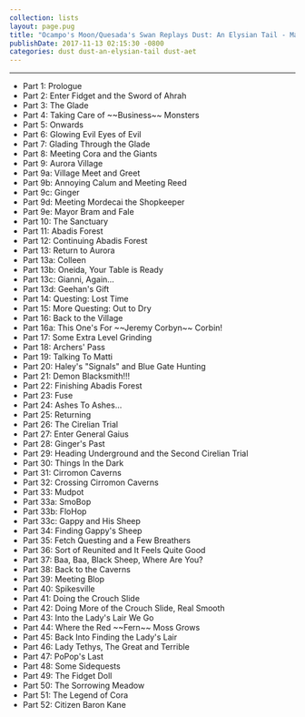 ```yaml
---
collection: lists
layout: page.pug
title: "Ocampo's Moon/Quesada's Swan Replays Dust: An Elysian Tail - Masterlist"
publishDate: 2017-11-13 02:15:30 -0800
categories: dust dust-an-elysian-tail dust-aet
---
```


---
<ul class="masterlink-wrapper">
  <li>Part 1: Prologue</li>
  <li>Part 2: Enter Fidget and the Sword of Ahrah</li>
  <li>Part 3: The Glade</li>
  <li>Part 4: Taking Care of ~~Business~~ Monsters</li>
  <li>Part 5: Onwards</li>
  <li>Part 6: Glowing Evil Eyes of Evil</li>
  <li>Part 7: Glading Through the Glade</li>
  <li>Part 8: Meeting Cora and the Giants</li>
  <li>Part 9: Aurora Village</li>
  <li>Part 9a: Village Meet and Greet</li>
  <li>Part 9b: Annoying Calum and Meeting Reed</li>
  <li>Part 9c: Ginger</li>
  <li>Part 9d: Meeting Mordecai the Shopkeeper</li>
  <li>Part 9e: Mayor Bram and Fale</li>
  <li>Part 10: The Sanctuary</li>
  <li>Part 11: Abadis Forest</li>
  <li>Part 12: Continuing Abadis Forest</li>
  <li>Part 13: Return to Aurora</li>
  <li>Part 13a: Colleen</li>
  <li>Part 13b: Oneida, Your Table is Ready</li>
  <li>Part 13c: Gianni, Again...</li>
  <li>Part 13d: Geehan's Gift</li>
  <li>Part 14: Questing: Lost Time</li>
  <li>Part 15: More Questing: Out to Dry</li>
  <li>Part 16: Back to the Village</li>
  <li>Part 16a: This One's For ~~Jeremy Corbyn~~ Corbin!</li>
  <li>Part 17: Some Extra Level Grinding</li>
  <li>Part 18: Archers' Pass</li>
  <li>Part 19: Talking To Matti</li>
  <li>Part 20: Haley's "Signals" and Blue Gate Hunting</li>
  <li>Part 21: Demon Blacksmith!!!</li>
  <li>Part 22: Finishing Abadis Forest</li>
  <li>Part 23: Fuse</li>
  <li>Part 24: Ashes To Ashes...</li>
  <li>Part 25: Returning</li>
  <li>Part 26: The Cirelian Trial</li>
  <li>Part 27: Enter General Gaius</li>
  <li>Part 28: Ginger's Past</li>
  <li>Part 29: Heading Underground and the Second Cirelian Trial</li>
  <li>Part 30: Things In the Dark</li>
  <li>Part 31: Cirromon Caverns</li>
  <li>Part 32: Crossing Cirromon Caverns</li>
  <li>Part 33: Mudpot</li>
  <li>Part 33a: SmoBop</li>
  <li>Part 33b: FloHop</li>
  <li>Part 33c: Gappy and His Sheep</li>
  <li>Part 34: Finding Gappy's Sheep</li>
  <li>Part 35: Fetch Questing and a Few Breathers</li>
  <li>Part 36: Sort of Reunited and It Feels Quite Good</li>
  <li>Part 37: Baa, Baa, Black Sheep, Where Are You?</li>
  <li>Part 38: Back to the Caverns</li>
  <li>Part 39: Meeting Blop</li>
  <li>Part 40: Spikesville</li>
  <li>Part 41: Doing the Crouch Slide</li>
  <li>Part 42: Doing More of the Crouch Slide, Real Smooth</li>
  <li>Part 43: Into the Lady's Lair We Go</li>
  <li>Part 44: Where the Red ~~Fern~~ Moss Grows</li>
  <li>Part 45: Back Into Finding the Lady's Lair</li>
  <li>Part 46: Lady Tethys, The Great and Terrible</li>
  <li>Part 47: PoPop's Last</li>
  <li>Part 48: Some Sidequests</li>
  <li>Part 49: The Fidget Doll</li>
  <li>Part 50: The Sorrowing Meadow</li>
  <li>Part 51: The Legend of Cora</li>
  <li>Part 52: Citizen Baron Kane</li>
  <!--<li>Part 53: More Sidequests Again: Archers' Pass</li>
  <li>Part 53a: Reunited and It Feels So...Sad </li>
  <li>Part 53b: Getting An Iron Grip</li>
  <li>Part 53c: Reed and the Box</li>
  <li>Part 54: The Blackmoor Mountains</li>
  <li>Part 55: Ahrah Loses His Cool</li>
  <li>Part 56: Creating An Avalanche</li>
  <li>Part 57: The Cold Climb Up</li>
  <li>Part 58: Dust Revealed</li>
  <li>Part 59: Searching For Friends and Treasures</li>
  <li>Part 60: Checking Up On Friends</li>
  <li>Part 61: Bopo's Snowfall</li>
  <li>Part 62: The Dust Who Walks In The Light</li>
  <li>Part 63: Rescuing A Friend Locked In Many Gates</li>
  <li>Part 64: The Final Breath Before the Plunge</li>
  <li>Part 65: Loose Ends</li>
  <li>Part 66: The Last of the Moonbloods</li>
  <li>Part 67: Justice Incarnate</li>
  <li>Part 68: Finale</li>
  <li>Part 69: Credits and Samurai Pizza Cats</li>-->
</ul>